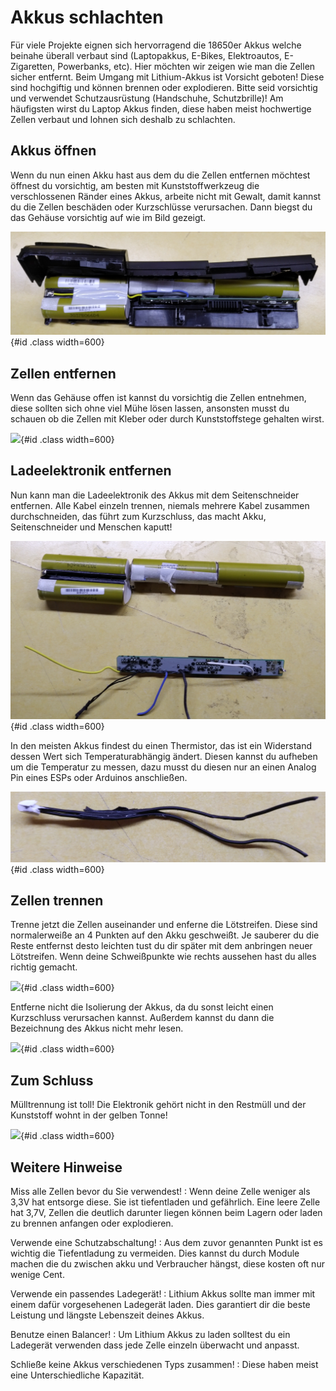 # Akkus schlachten

Für viele Projekte eignen sich hervorragend die 18650er Akkus welche beinahe überall verbaut sind (Laptopakkus, E-Bikes, Elektroautos, E-Zigaretten, Powerbanks, etc). Hier möchten wir zeigen wie man die Zellen sicher entfernt. Beim Umgang mit Lithium-Akkus ist Vorsicht geboten! Diese sind hochgiftig und können brennen oder explodieren. Bitte seid vorsichtig und verwendet Schutzausrüstung (Handschuhe, Schutzbrille)! Am häufigsten wirst du Laptop Akkus finden, diese haben meist hochwertige Zellen verbaut und lohnen sich deshalb zu schlachten.

## Akkus öffnen 
Wenn du nun einen Akku hast aus dem du die Zellen entfernen möchtest öffnest du vorsichtig, am besten mit Kunststoffwerkzeug die verschlossenen Ränder eines Akkus, arbeite nicht mit Gewalt, damit kannst du die Zellen beschäden oder Kurzschlüsse verursachen. Dann biegst du das Gehäuse vorsichtig auf wie im Bild gezeigt.

![](akku_gehause.png){#id .class width=600}

## Zellen entfernen
Wenn das Gehäuse offen ist kannst du vorsichtig die Zellen entnehmen, diese sollten sich ohne viel Mühe lösen lassen, ansonsten musst du schauen ob die Zellen mit Kleber oder durch Kunststoffstege gehalten wirst.

![](akku_seperat.jpg){#id .class width=600}

## Ladeelektronik entfernen
Nun kann man die Ladeelektronik des Akkus mit dem Seitenschneider entfernen. Alle Kabel einzeln trennen, niemals mehrere Kabel zusammen durchschneiden, das führt zum Kurzschluss, das macht Akku, Seitenschneider und Menschen kaputt!

![](elektronik_einzeln.jpg){#id .class width=600}

In den meisten Akkus findest du einen Thermistor, das ist ein Widerstand dessen Wert sich Temperaturabhängig ändert. Diesen kannst du aufheben um die Temperatur zu messen, dazu musst du diesen nur an einen Analog Pin eines ESPs oder Arduinos anschließen.

![](thermistor.jpg){#id .class width=600}

## Zellen trennen
Trenne jetzt die Zellen auseinander und enferne die Lötstreifen. Diese sind normalerweiße an 4 Punkten auf den Akku geschweißt. Je sauberer du die Reste entfernst desto leichten tust du dir später mit dem anbringen neuer Lötstreifen. Wenn deine Schweißpunkte wie rechts aussehen hast du alles richtig gemacht.

![](Lötstreifen.jpg){#id .class width=600}

Entferne nicht die Isolierung der Akkus, da du sonst leicht einen Kurzschluss verursachen kannst. Außerdem kannst du dann die Bezeichnung des Akkus nicht mehr lesen.

![](blanke_zelle.jpg){#id .class width=600}


## Zum Schluss
Mülltrennung ist toll! Die Elektronik gehört nicht in den Restmüll und der Kunststoff wohnt in der gelben Tonne!

![](muelltrennung.jpg){#id .class width=600}


## Weitere Hinweise
Miss alle Zellen bevor du Sie verwendest!
:   Wenn deine Zelle weniger als 3,3V hat entsorge diese. Sie ist tiefentladen und gefährlich. Eine leere Zelle hat 3,7V, Zellen die deutlich darunter liegen können beim Lagern oder laden zu brennen anfangen oder explodieren.

Verwende eine Schutzabschaltung!
:   Aus dem zuvor genannten Punkt ist es wichtig die Tiefentladung zu vermeiden. Dies kannst du durch Module machen die du zwischen akku und Verbraucher hängst, diese kosten oft nur wenige Cent.

Verwende ein passendes Ladegerät!
:   Lithium Akkus sollte man immer mit einem dafür vorgesehenen Ladegerät laden. Dies garantiert dir die beste Leistung und längste Lebenszeit deines Akkus.

Benutze einen Balancer!
:   Um Lithium Akkus zu laden solltest du ein Ladegerät verwenden dass jede Zelle einzeln überwacht und anpasst.

Schließe keine Akkus verschiedenen Typs zusammen! 
:   Diese haben meist eine Unterschiedliche Kapazität.
